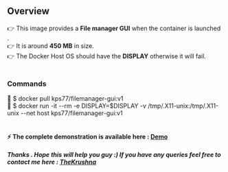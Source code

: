## Overview
👉 This image provides a <b>File manager GUI</b> when the container is launched .<br/>
👉 It is around <b>450 MB</b> in size.<br/>
👉 The Docker Host OS should have the <b>DISPLAY</b> otherwise it will fail.<br/><br/>

### Commands
📝  $ docker  pull  kps77/filemanager-gui:v1<br/>
📝  $ docker  run  -it  --rm  -e DISPLAY=$DISPLAY  -v /tmp/.X11-unix:/tmp/.X11-unix  --net  host  kps77/filemanager-gui:v1 <br/><br/>

#### ⚡️  The complete demonstration is available here : <a href="https://youtu.be/29KXHBMYjlQ">Demo</a>
##### Thanks . Hope this will help you guy :)  If you have any queries feel free to contact me here : <a href="https://www.linkedin.com/in/krushna-prasad/">TheKrushna</a> 
